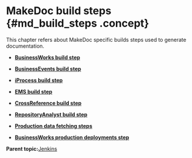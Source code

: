 # MakeDoc build steps {#md_build_steps .concept}

This chapter refers about MakeDoc specific builds steps used to generate documentation.

-   **[BusinessWorks build step](../../jenkins/md_build_steps/bw_step.md)**  

-   **[BusinessEvents build step](../../jenkins/md_build_steps/be_step.md)**  

-   **[iProcess build step](../../jenkins/md_build_steps/ip_step.md)**  

-   **[EMS build step](../../jenkins/md_build_steps/ems_step.md)**  

-   **[CrossReference build step](../../jenkins/md_build_steps/cr_step.md)**  

-   **[RepositoryAnalyst build step](../../jenkins/md_build_steps/ra_step.md)**  

-   **[Production data fetching steps](../../jenkins/md_build_steps/production_data_fetching_steps.md)**  

-   **[BusinessWorks production deployments step](../../jenkins/md_build_steps/remote_bw_step.md)**  


**Parent topic:**[Jenkins](../../jenkins/jenkins.md)


